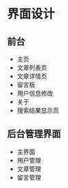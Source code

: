 # 界面设计

## 前台

- 主页
- 文章列表页
- 文章详情页
- 留言板
- 用户信息修改
- 关于
- 搜索结果显示页

## 后台管理界面

- 主界面
- 用户管理
- 文章管理
- 留言管理